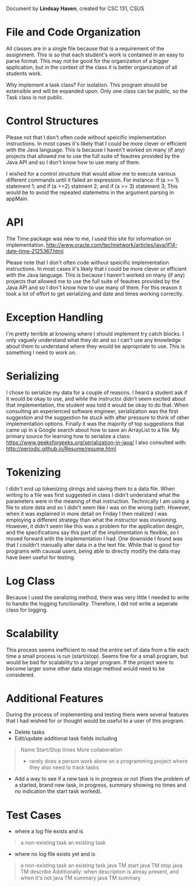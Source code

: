 Document by **Lindsay Haven**, created for CSC 131, CSUS
# File and Code Organization
All classes are in a single file because that is a requirement of the assignment. This is so that each student's work is contained in an easy to parse format. This may not be good for the organization of a bigger application, but in the context of the class it is better organization of all students work.

Why implement a task class? For isolation. This program should be extensible and will be expanded upon. Only one class can be public, so the Task class is not public.

# Control Structures
Please not that I don't often code without speicific implementation instructions. In most cases it's likely that I could be more clever or efficient with the Java language. This is because I haven't worked on many (if any) projects that allowed me to use the full suite of feautres provided by the Java API and so I don't know how to use many of them.

I wished for a control structure that would allow me to execute various different commands until it failed an expression.
For instance:
if (a >= 1) statement 1;
and if (a >=2) statment 2;
and if (a >= 3) statement 3;
This would be to avoid the repeated statemetns in the argument parsing in appMain.

# API
The Time package was new to me, I used this site for information on implementation.
http://www.oracle.com/technetwork/articles/java/jf14-date-time-2125367.html

Please note that I don't often code without speicific implementation instructions. In most cases it's likely that I could be more clever or efficient with the Java language. This is because I haven't worked on many (if any) projects that allowed me to use the full suite of feautres provided by the Java API and so I don't know how to use many of them. For this reason it took a lot of effort to get serializing and date and times working correctly.

# Exception Handling
I'm pretty terrible at knowing where I should implement try catch blocks. I only vaguely understand what they do and so I can't use any knowledge about them to understand where they would be appropriate to use. This is something I need to work on. 

# Serializing
I chose to serialize my data for a couple of reasons. I heard a student ask if it would be okay to use, and while the instructor didn't seem excited about that implementation, the student was told it would be okay to do that. When consulting an experienced software engineer, serialization was the first suggestion and the suggestion he stuck with after pressure to think of other implementation options. Finally it was the majority of top suggestions that came up in a Google search about how to save an ArrayList to a file.
My primary source for learning how to serialize a class: https://www.geeksforgeeks.org/serialization-in-java/
I also consulted with: http://periodic.github.io/Resume/resume.html

# Tokenizing
I didn't end up tokenizing strings and saving them to a data file. When writing to a file was first suggested in class I didn't understand what the parameters were in the meaning of that instruction. Technically I am using a file to store data and so I didn't seem like I was on the wrong path. However, when it was explained in more detail on Friday I then realized I was employing a different strategy than what the instructor was invisioning. However, it didn't seem like this was a problem for the application desgin, and the specifications say this part of the implimentation is flexible, so I moved forward with the implementation I had. One downside I found was that I couldn't manually alter data in a the text file. While that is good for programs with causual users, being able to directly modify the data may have been useful for testing.

# Log Class
Because I used the seralizing method, there was very little I needed to write to handle the logging functionality. Therefore, I did not write a seperate class for logging.

# Scalability
This process seems inefficient to read the entire set of data from a file each time a small process is run (start/stop). Seems fine for a small program, but would be bad for scalability to a larger program. If the project were to become larger some other data storage method would need to be considered.

# Additional Features
During the process of implementing and testing there were several features that I had wished for or thought would be useful to a user of this program.
- Delete tasks
- Edit/update additional task fields including
> Name
> Start/Stop times
> More collaberation 
> - rarely does a person work alone on a programming project where they also need to track tasks
- Add a way to see if a new task is in progress or not (fixes the problem of a started, brand new task, in progress, summary showing no times and no indication the start task worked).

# Test Cases
- where a log file exists and <task name> is 
> a non-existing task
> an existing task
- where no log file exists yet and <task name> is
> a non-existing task
> an existing task
java TM start <task name>
java TM stop <task name>
java TM describe <task name> <description>
> Additionally: when description is alreay present, and when it's not
java TM summary <task name>
java TM summary 
